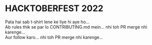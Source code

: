 # HACKTOBERFEST 2022

Pata hai sab t-shirt lene ke liye hi aye ho...  
Ab rules thik se par lo CONTRIBUTING.md mein... nhi toh PR merge nhi karenge...  
Aur follow karo... nhi toh PR merge nhi karenge... 
